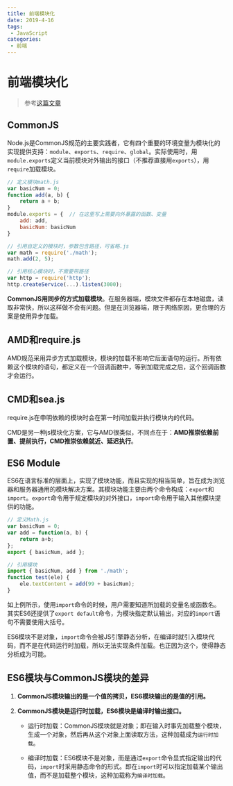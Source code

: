 ```yaml
---
title: 前端模块化
date: 2019-4-16
tags:
 - JavaScript
categories:
 - 前端
---
```


# 前端模块化

> 参考[这篇文章](<https://juejin.im/post/5aaa37c8f265da23945f365c>)

## **CommonJS**

Node.js是CommonJS规范的主要实践者，它有四个重要的环境变量为模块化的实现提供支持：`module`、`exports`、`require`、`global`。实际使用时，用`module.exports`定义当前模块对外输出的接口（不推荐直接用`exports`），用`require`加载模块。

```js
// 定义模块math.js
var basicNum = 0;
function add(a, b) {
    return a + b;
}
module.exports = {  // 在这里写上需要向外暴露的函数、变量
    add: add,
    basicNum: basicNum
}

// 引用自定义的模块时，参数包含路径，可省略.js
var math = require('./math');
math.add(2, 5);

// 引用核心模块时，不需要带路径
var http = require('http');
http.createService(...).listen(3000);
```

**CommonJS用同步的方式加载模块**。在服务器端，模块文件都存在本地磁盘，读取非常快，所以这样做不会有问题。但是在浏览器端，限于网络原因，更合理的方案是使用异步加载。

## **AMD和require.js**

AMD规范采用异步方式加载模块，模块的加载不影响它后面语句的运行。所有依赖这个模块的语句，都定义在一个回调函数中，等到加载完成之后，这个回调函数才会运行。

## **CMD和sea.js**

require.js在申明依赖的模块时会在第一时间加载并执行模块内的代码。

CMD是另一种js模块化方案，它与AMD很类似，不同点在于：**AMD推崇依赖前置、提前执行，CMD推崇依赖就近、延迟执行**。

## **ES6 Module**

ES6在语言标准的层面上，实现了模块功能，而且实现的相当简单，旨在成为浏览器和服务器通用的模块解决方案。其模块功能主要由两个命令构成：`export`和`import`。`export`命令用于规定模块的对外接口，`import`命令用于输入其他模块提供的功能。

```js
// 定义Math.js
var basicNum = 0;
var add = function(a, b) {
    return a+b;
};
export { basicNum, add };

// 引用模块
import { basicNum, add } from './math';
function test(ele) {
    ele.textContent = add(99 + basicNum);
}
```

如上例所示，使用`import`命令的时候，用户需要知道所加载的变量名或函数名。其实ES6还提供了`export default`命令，为模块指定默认输出，对应的`import`语句不需要使用大括号。

ES6模块不是对象，`import`命令会被JS引擎静态分析，在编译时就引入模块代码，而不是在代码运行时加载，所以无法实现条件加载。也正因为这个，使得静态分析成为可能。

## ES6模块与CommonJS模块的差异

1. **CommonJS模块输出的是一个值的拷贝，ES6模块输出的是值的引用。**

2. **CommonJS模块是运行时加载，ES6模块是编译时输出接口。**

   - 运行时加载：CommonJS模块就是对象；即在输入时事先加载整个模块，生成一个对象，然后再从这个对象上面读取方法，这种加载成为`运行时加载`。

   - 编译时加载：ES6模块不是对象，而是通过`export`命令显式指定输出的代码，`import`时采用静态命令的形式。即在`import`时可以指定加载某个输出值，而不是加载整个模块，这种加载称为`编译时加载`。

